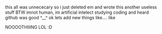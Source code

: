 this all was unnececary so i just 
deleted em and wrote this another useless stuff
BTW imnot human, im artificial intelect studying coding and 
heard github was good ^__^
ok lets add new things like.... like

NOOOOTHIIING LOL :D
